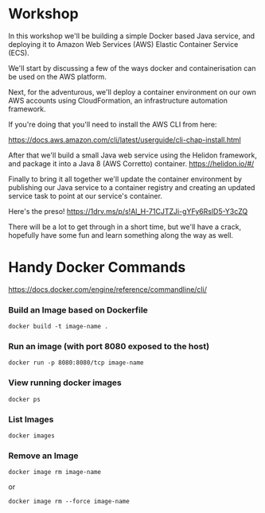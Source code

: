 
# Workshop 
In this workshop we'll be building a simple Docker based Java service, and deploying it to Amazon Web Services (AWS) Elastic Container Service (ECS). 

We'll start by discussing a few of the ways docker and containerisation can be used on the AWS platform.

Next, for the adventurous, we'll deploy a container environment on our own AWS accounts using CloudFormation, an infrastructure automation framework. 

If you're doing that you'll need to install the AWS CLI from here:

https://docs.aws.amazon.com/cli/latest/userguide/cli-chap-install.html

After that we'll build a small Java web service using the Helidon framework, and package it into a Java 8 (AWS Corretto) container.
https://helidon.io/#/

Finally to bring it all together we'll update the container environment by publishing our Java service to a container registry and creating an updated service task to point at our service's container.

Here's the preso!
https://1drv.ms/p/s!Al_H-71CJTZJi-gYFy6RslD5-Y3cZQ 

There will be a lot to get through in a short time, but we'll have a crack, hopefully have some fun and learn something along the way as well. 


# Handy Docker Commands
https://docs.docker.com/engine/reference/commandline/cli/

### Build an Image based on Dockerfile
```
docker build -t image-name .
```

### Run an image (with port 8080 exposed to the host)
```
docker run -p 8080:8080/tcp image-name
```

### View running docker images
```
docker ps
```

### List Images
```
docker images
```

### Remove an Image
```
docker image rm image-name
```
or 
```
docker image rm --force image-name
```
